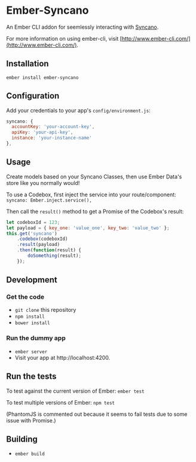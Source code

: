 # Ember-Syncano

An Ember CLI addon for seemlessly interacting with [Syncano](https://www.syncano.io/).

For more information on using ember-cli, visit [http://www.ember-cli.com/](http://www.ember-cli.com/).

## Installation

`ember install ember-syncano`

## Configuration

Add your credentials to your app's `config/environment.js`:
```javascript
syncano: {
  accountKey: 'your-account-key',
  apiKey: 'your-api-key',
  instance: 'your-instance-name'
},
```

## Usage

Create models based on your Syncano Classes, then use Ember Data's store
like you normally would!

To use a Codebox, first inject the service into your route/component:
`syncano: Ember.inject.service(),`

Then call the `result()` method to get a Promise of the Codebox's result:
```javascript
let codeboxId = 123;
let payload = { key_one: 'value_one', key_two: 'value_two' };
this.get('syncano')
    .codebox(codeboxId)
    .result(payload)
    .then(function(result) {
        doSomething(result);
    });
```

## Development

### Get the code

* `git clone` this repository
* `npm install`
* `bower install`

### Run the dummy app

* `ember server`
* Visit your app at http://localhost:4200.

## Run the tests

To test against the current version of Ember:
`ember test`

To test multiple versions of Ember:
`npm test`

(PhantomJS is commented out because it seems to fail tests due to some issue
with Promise.)

## Building

* `ember build`
